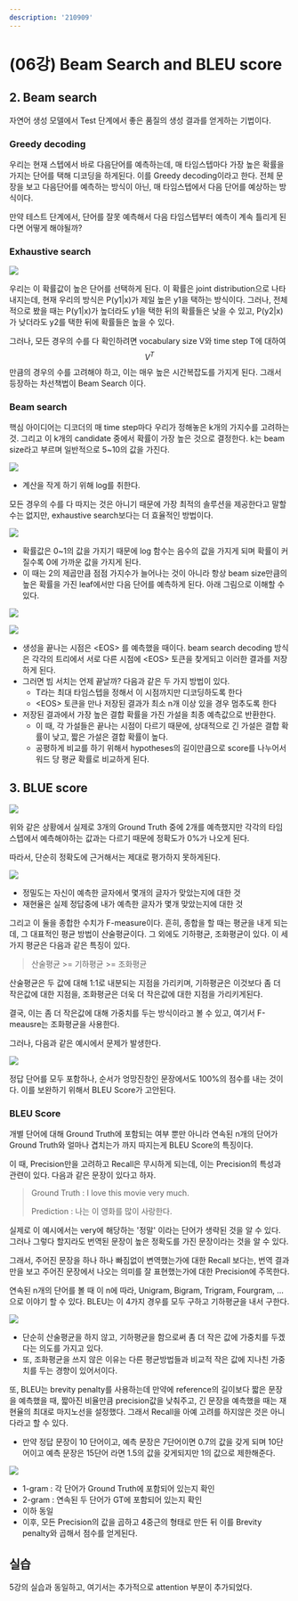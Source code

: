 ```yaml
---
description: '210909'
---
```


# \(06강\) Beam Search and BLEU score

## 2. Beam search

자연어 생성 모델에서 Test 단계에서 좋은 품질의 생성 결과를 얻게하는 기법이다.

### Greedy decoding

우리는 현재 스텝에서 바로 다음단어를 예측하는데, 매 타임스텝마다 가장 높은 확률을 가지는 단어를 택해 디코딩을 하게된다. 이를 Greedy decoding이라고 한다. 전체 문장을 보고 다음단어를 예측하는 방식이 아닌, 매 타임스텝에서 다음 단어를 예상하는 방식이다.

만약 테스트 단계에서, 단어를 잘못 예측해서 다음 타임스텝부터 예측이 계속 틀리게 된다면 어떻게 해야될까?

### Exhaustive search

![](../../../.gitbook/assets/image%20%281109%29.png)

우리는 이 확률값이 높은 단어를 선택하게 된다. 이 확률은 joint distribution으로 나타내지는데, 현재 우리의 방식은 P\(y1\|x\)가 제일 높은 y1을 택하는 방식이다. 그러나, 전체적으로 봤을 때는 P\(y1\|x\)가 높더라도 y1을 택한 뒤의 확률들은 낮을 수 있고, P\(y2\|x\)가 낮더라도 y2를 택한 뒤에 확률들은 높을 수 있다.

그러나, 모든 경우의 수를 다 확인하려면 vocabulary size V와 time step T에 대하여 $$ V^T $$만큼의 경우의 수를 고려해야 하고, 이는 매우 높은 시간복잡도를 가지게 된다. 그래서 등장하는 차선책법이 Beam Search 이다.

### Beam search

핵심 아이디어는 디코더의 매 time step마다 우리가 정해놓은 k개의 가지수를 고려하는 것. 그리고 이 k개의 candidate 중에서 확률이 가장 높은 것으로 결정한다. k는 beam size라고 부르며 일반적으로 5~10의 값을 가진다.

![](../../../.gitbook/assets/image%20%281112%29.png)

* 계산을 작게 하기 위해 log를 취한다.

모든 경우의 수를 다 따지는 것은 아니기 때문에 가장 최적의 솔루션을 제공한다고 말할 수는 없지만, exhaustive search보다는 더 효율적인 방법이다.

![](../../../.gitbook/assets/image%20%281110%29.png)

* 확률값은 0~1의 값을 가지기 때문에 log 함수는 음수의 값을 가지게 되며 확률이 커질수록 0에 가까운 값을 가지게 된다.
* 이 때는 2의 제곱만큼 점점 가지수가 늘어나는 것이 아니라 항상 beam size만큼의 높은 확률을 가진 leaf에서만 다음 단어를 예측하게 된다. 아래 그림으로 이해할 수 있다.

![](../../../.gitbook/assets/image%20%281117%29.png)

![](../../../.gitbook/assets/image%20%281113%29.png)

* 생성을 끝나는 시점은 &lt;EOS&gt; 를 예측했을 때이다. beam search decoding 방식은 각각의 트리에서 서로 다른 시점에 &lt;EOS&gt; 토큰을 찾게되고 이러한 결과를 저장하게 된다.
* 그러면 빔 서치는 언제 끝날까? 다음과 같은 두 가지 방법이 있다.
  * T라는 최대 타임스텝을 정해서 이 시점까지만 디코딩하도록 한다
  * &lt;EOS&gt; 토큰을 만나 저장된 결과가 최소 n개 이상 있을 경우 멈추도록 한다
* 저장된 결과에서 가장 높은 결합 확률을 가진 가설을 최종 예측값으로 반환한다.
  * 이 때, 각 가설들은 끝나는 시점이 다르기 때문에, 상대적으로 긴 가설은 결합 확률이 낮고, 짧은 가설은 결합 확률이 높다. 
  * 공평하게 비교를 하기 위해서 hypotheses의 길이만큼으로 score를 나누어서 워드 당 평균 확률로 비교하게 된다.



## 3. BLUE score

![](../../../.gitbook/assets/image%20%281127%29.png)

위와 같은 상황에서 실제로 3개의 Ground Truth 중에 2개를 예측했지만 각각의 타임스텝에서 예측해야하는 값과는 다르기 때문에 정확도가 0%가 나오게 된다.

따라서, 단순히 정확도에 근거해서는 제대로 평가하지 못하게된다.

![](../../../.gitbook/assets/image%20%281124%29.png)

* 정밀도는 자신이 예측한 글자에서 몇개의 글자가 맞았는지에 대한 것
* 재현율은 실제 정답중에 내가 예측한 글자가 몇개 맞았는지에 대한 것

그리고 이 둘을 종합한 수치가 F-measure이다. 흔히, 종합을 할 때는 평균을 내게 되는데, 그 대표적인 평균 방법이 산술평균이다. 그 외에도 기하평균, 조화평균이 있다. 이 세가지 평균은 다음과 같은 특징이 있다.

> 산술평균 &gt;= 기하평균 &gt;= 조화평균

산술평균은 두 값에 대해 1:1로 내분되는 지점을 가리키며, 기하평균은 이것보다 좀 더 작은값에 대한 지점을, 조화평균은 더욱 더 작은값에 대한 지점을 가리키게된다.

결국, 이는 좀 더 작은값에 대해 가중치를 두는 방식이라고 볼 수 있고, 여기서 F-meausre는 조화평균을 사용한다.

그러나, 다음과 같은 예시에서 문제가 발생한다.

![](../../../.gitbook/assets/image%20%281123%29.png)

정답 단어를 모두 포함하나, 순서가 엉망진창인 문장에서도 100%의 점수를 내는 것이다. 이를 보완하기 위해서 BLEU Score가 고안된다.



### BLEU Score

개별 단어에 대해 Ground Truth에 포함되는 여부 뿐만 아니라 연속된 n개의 단어가 Ground Truth와 얼마나 겹치는가 까지 따지는게 BLEU Score의 특징이다.

이 때, Precision만을 고려하고 Recall은 무시하게 되는데, 이는 Precision의 특성과 관련이 있다. 다음과 같은 문장이 있다고 하자.

> Ground Truth : I love this movie very much.
>
> Prediction : 나는 이 영화를 많이 사랑한다.

실제로 이 예시에서는 very에 해당하는 '정말' 이라는 단어가 생략된 것을 알 수 있다. 그러나 그렇다 할지라도 번역된 문장이 높은 정확도를 가진 문장이라는 것을 알 수 있다.

그래서, 주어진 문장을 하나 하나 빠짐없이 변역했는가에 대한 Recall 보다는, 번역 결과만을 보고 주어진 문장에서 나오는 의미를 잘 표현했는가에 대한 Precision에 주목한다.

연속된 n개의 단어를 볼 때 이 n에 따라, Unigram, Bigram, Trigram, Fourgram, ... 으로 이야기 할 수 있다. BLEU는 이 4가지 경우를 모두 구하고 기하평균을 내서 구한다.

![](../../../.gitbook/assets/image%20%281129%29.png)

* 단순히 산술평균을 하지 않고, 기하평균을 함으로써 좀 더 작은 값에 가중치를 두겠다는 의도를 가지고 있다.
* 또, 조화평균을 쓰지 않은 이유는 다른 평균방법들과 비교적 작은 값에 지나친 가중치를 두는 경향이 있어서이다.

또, BLEU는 brevity penalty를 사용하는데 만약에 reference의 길이보다 짧은 문장을 예측했을 때, 짧아진 비율만큼 precision값을 낮춰주고, 긴 문장을 예측했을 때는 재현율의 최대로 마지노선을 설정했다. 그래서 Recall을 아예 고려를 하지않은 것은 아니다라고 할 수 있다.

* 만약 정답 문장이 10 단어이고, 예측 문장은 7단어이면 0.7의 값을 갖게 되며 10단어이고 예측 문장은 15단어 라면 1.5의 값을 갖게되지만 1의 값으로 제한해준다.

![](../../../.gitbook/assets/image%20%281128%29.png)

* 1-gram : 각 단어가 Ground Truth에 포함되어 있는지 확인
* 2-gram : 연속된 두 단어가 GT에 포함되어 있는지 확인
* 이하 동일
* 이후, 모든 Precision의 값을 곱하고 4중근의 형태로 만든 뒤 이를 Brevity penalty와 곱해서 점수를 얻게된다.



## 실습

5강의 실습과 동일하고, 여기서는 추가적으로 attention 부분이 추가되었다.













